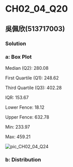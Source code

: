 # CH02_04_Q20

## 吳佩欣(513717003)

### Solution

### a: Box Plot

Median (Q2): 280.08

First Quartile (Q1): 248.62

Third Quartile (Q3): 402.28

IQR: 153.67

Lower Fence: 18.12

Upper Fence: 632.78

Min: 233.97

Max: 459.21

![pic_CH02_04_Q24](https://github.com/user-attachments/assets/202caf46-dac6-4b8b-bf91-598e25708f51)


### b: Distribution


